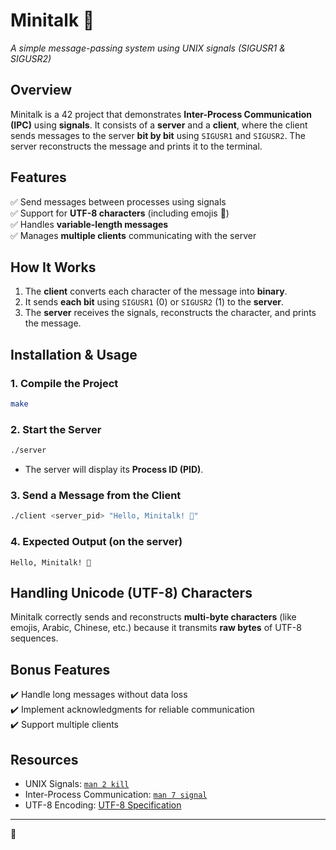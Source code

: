 # **Minitalk** 📨  
*A simple message-passing system using UNIX signals (SIGUSR1 & SIGUSR2)*  

## **Overview**  
Minitalk is a 42 project that demonstrates **Inter-Process Communication (IPC)** using **signals**. It consists of a **server** and a **client**, where the client sends messages to the server **bit by bit** using `SIGUSR1` and `SIGUSR2`. The server reconstructs the message and prints it to the terminal.

## **Features**  
✅ Send messages between processes using signals  
✅ Support for **UTF-8 characters** (including emojis 🎉)  
✅ Handles **variable-length messages**  
✅ Manages **multiple clients** communicating with the server  

## **How It Works**  
1. The **client** converts each character of the message into **binary**.  
2. It sends **each bit** using `SIGUSR1` (0) or `SIGUSR2` (1) to the **server**.  
3. The **server** receives the signals, reconstructs the character, and prints the message.  

## **Installation & Usage**  

### **1. Compile the Project**  
```sh
make
```

### **2. Start the Server**  
```sh
./server
```
- The server will display its **Process ID (PID)**.  

### **3. Send a Message from the Client**  
```sh
./client <server_pid> "Hello, Minitalk! 🚀"
```

### **4. Expected Output (on the server)**  
```
Hello, Minitalk! 🚀
```

## **Handling Unicode (UTF-8) Characters**  
Minitalk correctly sends and reconstructs **multi-byte characters** (like emojis, Arabic, Chinese, etc.) because it transmits **raw bytes** of UTF-8 sequences.

## **Bonus Features**  
✔️ Handle long messages without data loss  
✔️ Implement acknowledgments for reliable communication  
✔️ Support multiple clients  

## **Resources**  
- UNIX Signals: [`man 2 kill`](https://man7.org/linux/man-pages/man2/kill.2.html)  
- Inter-Process Communication: [`man 7 signal`](https://man7.org/linux/man-pages/man7/signal.7.html)  
- UTF-8 Encoding: [UTF-8 Specification](https://en.wikipedia.org/wiki/UTF-8)  

---

🚀
